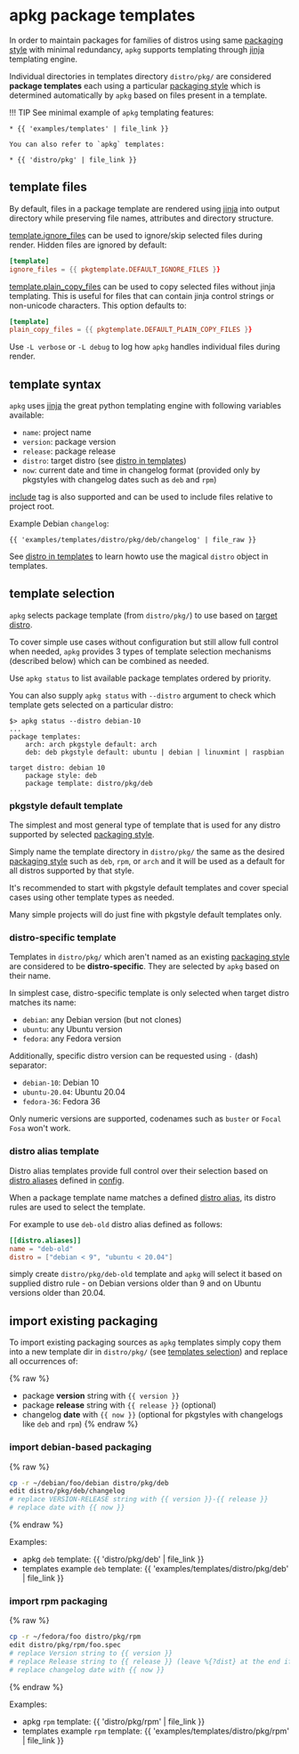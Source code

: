 # apkg package templates

In order to maintain packages for families of distros using same
[packaging style](pkgstyles.md) with minimal redundancy, `apkg` supports
templating through [jinja] templating engine.

Individual directories in templates directory `distro/pkg/` are considered
**package templates** each using a particular [packaging style](pkgstyles.md)
which is determined automatically by `apkg` based on files present in a
template.

!!! TIP
    See minimal example of `apkg` templating features:

    * {{ 'examples/templates' | file_link }}

    You can also refer to `apkg` templates:

    * {{ 'distro/pkg' | file_link }}


## template files

By default, files in a package template are rendered using [jinja] into output
directory while preserving file names, attributes and directory structure.

[template.ignore_files](config.md#templateignore_files) can be used to
ignore/skip selected files during render. Hidden files are ignored by default:

```toml
[template]
ignore_files = {{ pkgtemplate.DEFAULT_IGNORE_FILES }}
```

[template.plain_copy_files](config.md#templateplain_copy_files) can be used to
copy selected files without jinja templating. This is useful for files that can
contain jinja control strings or non-unicode characters. This option defaults to:

```toml
[template]
plain_copy_files = {{ pkgtemplate.DEFAULT_PLAIN_COPY_FILES }}
```

Use `-L verbose` or `-L debug` to log how `apkg` handles individual files during render.


## template syntax

`apkg` uses [jinja] the great python templating engine with following variables
available:

* `name`: project name
* `version`: package version
* `release`: package release
* `distro`: target distro (see [distro in templates])
* `now`: current date and time in changelog format (provided only by pkgstyles
  with changelog dates such as `deb` and `rpm`)

[include] tag is also supported and can be used to include
files relative to project root.

Example Debian `changelog`:

```jinja
{{ 'examples/templates/distro/pkg/deb/changelog' | file_raw }}
```

See [distro in templates] to learn howto use the magical `distro` object in
templates.


## template selection

`apkg` selects package template (from `distro/pkg/`) to use based on [target
distro].

To cover simple use cases without configuration but still allow full control
when needed, `apkg` provides 3 types of template selection mechanisms (described
below) which can be combined as needed.

Use `apkg status` to list available package templates ordered by priority.

You can also supply `apkg status` with `--distro` argument to check which
template gets selected on a particular distro:

```
$> apkg status --distro debian-10
...
package templates:
    arch: arch pkgstyle default: arch
    deb: deb pkgstyle default: ubuntu | debian | linuxmint | raspbian

target distro: debian 10
    package style: deb
    package template: distro/pkg/deb
```


### pkgstyle default template

The simplest and most general type of template that is used for any
distro supported by selected [packaging style](pkgstyles.md).

Simply name the template directory in `distro/pkg/` the same as the desired
[packaging style](pkgstyles.md) such as `deb`, `rpm`, or `arch` and it will be
used as a default for all distros supported by that style.

It's recommended to start with pkgstyle default templates and cover special
cases using other template types as needed.

Many simple projects will do just fine with pkgstyle default templates only.


### distro-specific template

Templates in `distro/pkg/` which aren't named as an existing [packaging
style](pkgstyles.md) are considered to be **distro-specific**. They are selected by
`apkg` based on their name.

In simplest case, distro-specific template is only selected when target distro
matches its name:

* `debian`: any Debian version (but not clones)
* `ubuntu`: any Ubuntu version
* `fedora`: any Fedora version

Additionally, specific distro version can be requested using `-` (dash) separator:

* `debian-10`: Debian 10
* `ubuntu-20.04`: Ubuntu 20.04
* `fedora-36`: Fedora 36

Only numeric versions are supported, codenames such as `buster` or `Focal Fosa`
won't work.


### distro alias template

Distro alias templates provide full control over their selection based on
[distro aliases](distro.md#distro-aliases)
defined in [config](config.md#distroaliases).

When a package template name matches a defined [distro
alias](distro.md#distro-aliases), its distro rules are used to select the
template.

For example to use `deb-old` distro alias defined as follows:

```toml
[[distro.aliases]]
name = "deb-old"
distro = ["debian < 9", "ubuntu < 20.04"]
```

simply create `distro/pkg/deb-old` template and `apkg` will select it based on
supplied distro rule - on Debian versions older than 9 and on Ubuntu versions
older than 20.04.


## import existing packaging

To import existing packaging sources as `apkg` templates simply copy them into a
new template dir in `distro/pkg/` (see [templates selection](templates.md#template-selection))
and replace all occurrences of:

{% raw %}
* package **version** string with `{{ version }}`
* package **release** string with `{{ release }}` (optional)
* changelog **date** with `{{ now }}` (optional for pkgstyles with changelogs like `deb` and `rpm`)
{% endraw %}


### import debian-based packaging

{% raw %}
``` bash
cp -r ~/debian/foo/debian distro/pkg/deb
edit distro/pkg/deb/changelog
# replace VERSION-RELEASE string with {{ version }}-{{ release }}
# replace date with {{ now }}
```
{% endraw %}

Examples:

* apkg `deb` template: {{ 'distro/pkg/deb' | file_link }}
* templates example `deb` template: {{ 'examples/templates/distro/pkg/deb' | file_link }}


### import rpm packaging

{% raw %}
``` bash
cp -r ~/fedora/foo distro/pkg/rpm
edit distro/pkg/rpm/foo.spec
# replace Version string to {{ version }}
# replace Release string to {{ release }} (leave %{?dist} at the end if present)
# replace changelog date with {{ now }}
```
{% endraw %}

Examples:

* apkg `rpm` template: {{ 'distro/pkg/rpm' | file_link }}
* templates example `rpm` template: {{ 'examples/templates/distro/pkg/rpm' | file_link }}


[jinja]: https://jinja.palletsprojects.com/en/3.0.x/templates/
[include]: https://jinja.palletsprojects.com/en/3.0.x/templates/#include
[distro in templates]: distro.md#distro-in-templates
[target distro]: distro.md#target-distro
